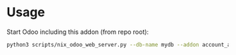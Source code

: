 # Usage

Start Odoo including this addon (from repo root):

```bash
python3 scripts/nix_odoo_web_server.py --db-name mydb --addon account_analytic_tag
```

